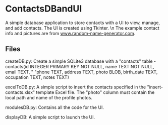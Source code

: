 # ContactsDBandUI
A simple database application to store contacts with a UI to view, manage, and add contacts. The UI is created using Tkinter. \n
The example contact info and pictures are from www.random-name-generator.com.

## Files
createDB.py: Create a simple SQLite3 database with a "contacts" table -  
                    contacts(id INTEGER PRIMARY KEY NOT NULL, name TEXT NOT NULL, email TEXT, "
                    "phone TEXT, address TEXT, photo BLOB, birth_date TEXT, occupation TEXT, notes TEXT)

excelToDB.py: A simple script to insert the contacts specified in the "insert-contacts.xlsx" template Excel file. The "photo" column must contain the local path and name of the profile photos.

modulesDB.py: Contains all the code for the UI. 

displayDB: A simple script to launch the UI.
